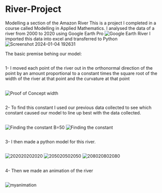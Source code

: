 # River-Project
Modelling a section of the Amazon River
This is a project I completed in a course called Modelling in Applied Mathematics.
I analysed the data of a river from 2000 to 2020 using Google Earth Pro
![Google Earth River](https://github.com/seanwhite674/River-Project/assets/110498155/564213f3-41e7-4354-8ac7-e32275583889)
I imported this data into excel and transferred to Python
![Screenshot 2024-01-04 192631](https://github.com/seanwhite674/River-Project/assets/110498155/fc973146-3868-416a-9273-29a857a802d3)

The basic premise behing our model:
##
  1- I moved each point of the river out in the orthonormal direction of the point by an amount proportional to a constant 
  times the square root of the width of the river at that point and the curvature at that point
  ##
  ![Proof of Concept width](https://github.com/seanwhite674/River-Project/assets/110498155/62e1b3ca-45b5-4ed9-8032-0d6b3b07fd63)
  ##
  2- To find this constant I used our previous data collected to see which constant caused our model to line up best with the 
  data collected.
  ##
  ![Finding the constant B=50](https://github.com/seanwhite674/River-Project/assets/110498155/88a09235-b2d4-498e-934a-d8bcdae880c2)
  ![Finding the constant](https://github.com/seanwhite674/River-Project/assets/110498155/7d91a181-cdb4-4593-8308-1b00c626ee64)
 ##
  3- I then made a python model for this river.
##
![202020202020](https://github.com/seanwhite674/River-Project/assets/110498155/d9efaa62-d458-45ff-b47e-78a57e50d21f)
![205020502050](https://github.com/seanwhite674/River-Project/assets/110498155/9ef08b07-4f31-4051-8745-86213fedcaa7)
![208020802080](https://github.com/seanwhite674/River-Project/assets/110498155/82dc4166-41f2-4098-acec-d5ed7819474c)

##
  4- Then we made an animation of the river
##

![myanimation](https://github.com/seanwhite674/River-Project/assets/110498155/6ddcf23a-a35f-472c-a17e-9e0fb4e03c8e)


